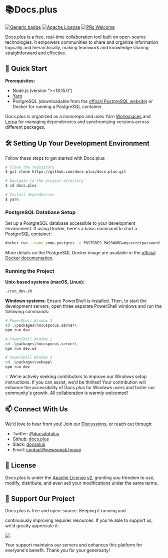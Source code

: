 # 📚Docs.plus

[![Generic badge](https://img.shields.io/badge/version-2.0.0-green.svg)](https://docs.plus)
[![Apache License](https://img.shields.io/badge/License-Apache-blue.svg)](http://www.apache.org/licenses/LICENSE-2.0.html)
[![PRs Welcome](https://img.shields.io/badge/PRs-welcome-green.svg)](https://github.com/docs-plus/docs.plus/pulls)

Docs.plus is a free, real-time collaboration tool built on open-source technologies. It empowers communities to share and organize information logically and hierarchically, making teamwork and knowledge sharing straightforward and effective.

## 🚀 Quick Start

**Prerequisites:**

- Node.js (version ">=18.15.0")
- [Yarn](https://yarnpkg.com/getting-started/install)
- PostgreSQL (downloadable from the [official PostgreSQL website](https://www.postgresql.org/download/)) or Docker for running a PostgreSQL container.

Docs.plus is organized as a monorepo and uses Yarn [Workspaces](<https://yarnpkg.com/features/workspaces/#gatsby-focus-wrapper>) and [Lerna](https://lerna.js.org/) for managing dependencies and synchronizing versions across different packages.

## 🛠 Setting Up Your Development Environment

Follow these steps to get started with Docs.plus:

```bash
# Clone the repository
$ git clone https://github.com/docs-plus/docs.plus.git

# Navigate to the project directory
$ cd docs.plus

# Install dependencies
$ yarn
```

### PostgreSQL Database Setup

Set up a PostgreSQL database accessible to your development environment. If using Docker, here's a basic command to start a PostgreSQL container:

```bash
docker run --name some-postgres -e POSTGRES_PASSWORD=mysecretpassword -d postgres
```

More details on the PostgreSQL Docker image are available in the [official Docker documentation](https://docs.docker.com/samples/postgres/).

### Running the Project

**Unix-based systems (macOS, Linux):**

```bash
./run_dev.sh
```

**Windows systems:**
Ensure PowerShell is installed. Then, to start the development servers, open three separate PowerShell windows and run the following commands:

```bash
# PowerShell Window 1
cd .\packages\hocuspocus.server\
npm run dev

# PowerShell Window 2
cd .\packages\hocuspocus.server\
npm run dev:ws

# PowerShell Window 3
cd .\packages\webapp\
npm run dev
```

💡 We're actively seeking contributors to improve our Windows setup instructions. If you can assist, we'd be thrilled! Your contribution will enhance the accessibility of Docs.plus for Windows users and foster our community's growth. All collaboration is warmly welcomed!

## 📫 Connect With Us

We'd love to hear from you! Join our [Discussions](https://github.com/docs-plus/docs.plus/discussions), or reach out through:

- Twitter: [@docsdotplus](https://twitter.com/docsdotplus)
- Github: [docs.plus](https://github.com/nwspk/docs.plus)
- Slack: [docsplus](docsplus.slack.com)
- Email: [contact@newspeak.house](mailto:contact@newspeak.house)

## 📜 License

Docs.plus is under the [Apache License v2](http://www.apache.org/licenses/LICENSE-2.0.html), granting you freedom to use, modify, distribute, and even sell your modifications under the same terms.

## 🙏 Support Our Project

Docs.plus is free and open-source. Keeping it running and

 continuously improving requires resources. If you're able to support us, we'd greatly appreciate it:

<a href="https://patreon.com/docsplus"><img src="https://img.shields.io/endpoint.svg?url=https%3A%2F%2Fshieldsio-patreon.vercel.app%2Fapi%3Fusername%3Ddocsplus%26type%3Dpatrons&style=for-the-badge" /> </a>

Your support maintains our servers and enhances this platform for everyone's benefit. Thank you for your generosity!
